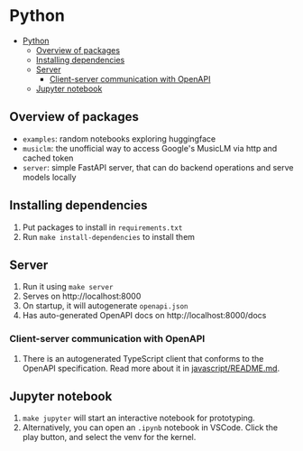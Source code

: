 # Python

- [Python](#python)
  - [Overview of packages](#overview-of-packages)
  - [Installing dependencies](#installing-dependencies)
  - [Server](#server)
    - [Client-server communication with OpenAPI](#client-server-communication-with-openapi)
  - [Jupyter notebook](#jupyter-notebook)

## Overview of packages

- `examples`: random notebooks exploring huggingface
- `musiclm`: the unofficial way to access Google's MusicLM via http and cached token
- `server`: simple FastAPI server, that can do backend operations and serve models locally

## Installing dependencies

1. Put packages to install in `requirements.txt`
2. Run `make install-dependencies` to install them

## Server

1. Run it using `make server`
2. Serves on http://localhost:8000
3. On startup, it will autogenerate `openapi.json`
4. Has auto-generated OpenAPI docs on http://localhost:8000/docs

### Client-server communication with OpenAPI

1. There is an autogenerated TypeScript client that conforms to the OpenAPI specification. Read more about it in [javascript/README.md](../javascript/README.md).

## Jupyter notebook

1. `make jupyter` will start an interactive notebook for prototyping.
2. Alternatively, you can open an `.ipynb` notebook in VSCode. Click the play button, and select the venv for the kernel.
